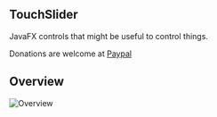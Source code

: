 ## TouchSlider
JavaFX controls that might be useful to control things.

Donations are welcome at [Paypal](https://paypal.me/hans0l0)

## Overview
![Overview](https://raw.githubusercontent.com/HanSolo/regulators/master/Regulators.png)
